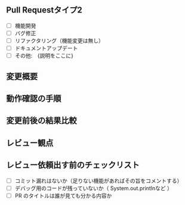 ## Pull Requestタイプ2
- [ ] 機能開発
- [ ] バグ修正
- [ ] リファクタリング（機能変更は無し）
- [ ] ドキュメントアップデート
- [ ] その他:　{説明をここに}

## 変更概要

## 動作確認の手順
<!-- ※レスポンスパターンが複数あればそれぞれの動作確認方法を記載 -->

## 変更前後の結果比較

## レビュー観点

## レビュー依頼出す前のチェックリスト
- [ ] コミット漏れはないか（足りない機能があればその旨をコメントする）
- [ ] デバッグ用のコードが残っていないか（ System.out.printlnなど ）
- [ ] PR のタイトルは誰が見ても分かる内容か
